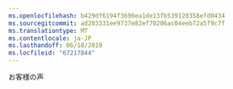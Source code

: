```yaml
---
ms.openlocfilehash: b429df6194f3696ea1de13fb539128358efd0434
ms.sourcegitcommit: ad203331ee9737e82ef70206ac04eeb72a5f9c7f
ms.translationtype: MT
ms.contentlocale: ja-JP
ms.lasthandoff: 06/18/2019
ms.locfileid: "67217844"
---
```

お客様の声
